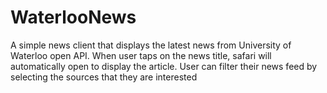 # WaterlooNews

A simple news client that displays the latest news from University of Waterloo open API. When user taps on the news title, safari will automatically open to display the article. User can filter their news feed by selecting the sources that they are interested
